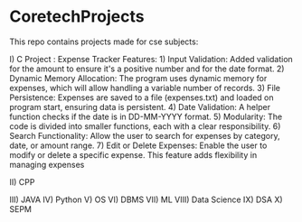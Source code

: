 # CoretechProjects
This repo contains projects made for cse subjects:

I) C
   Project : Expense Tracker
   Features:
      1) Input Validation: Added validation for the amount to ensure it's a positive number and for the date format.
      2) Dynamic Memory Allocation: The program uses dynamic memory for expenses, which will allow handling a variable number of records.
      3) File Persistence: Expenses are saved to a file (expenses.txt) and loaded on program start, ensuring data is persistent.
      4) Date Validation: A helper function checks if the date is in DD-MM-YYYY format.
      5) Modularity: The code is divided into smaller functions, each with a clear responsibility.
      6) Search Functionality: Allow the user to search for expenses by category, date, or amount range.
      7) Edit or Delete Expenses: Enable the user to modify or delete a specific expense. This feature adds flexibility in managing expenses

II) CPP

III) JAVA
IV) Python
V) OS
VI) DBMS
VII) ML
VIII) Data Science
IX) DSA
X) SEPM
